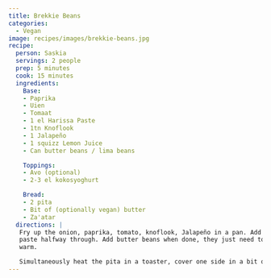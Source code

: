 ```yaml
---
title: Brekkie Beans
categories:
  - Vegan
image: recipes/images/brekkie-beans.jpg
recipe:
  person: Saskia
  servings: 2 people
  prep: 5 minutes
  cook: 15 minutes
  ingredients:
    Base:
    - Paprika
    - Uien
    - Tomaat
    - 1 el Harissa Paste
    - 1tn Knoflook
    - 1 Jalapeño
    - 1 squizz Lemon Juice
    - Can butter beans / lima beans

    Toppings:
    - Avo (optional)
    - 2-3 el kokosyoghurt

    Bread:
    - 2 pita
    - Bit of (optionally vegan) butter
    - Za'atar
  directions: |
   Fry up the onion, paprika, tomato, knoflook, Jalapeño in a pan. Add harissa
   paste halfway through. Add butter beans when done, they just need to get
   warm.

   Simultaneously heat the pita in a toaster, cover one side in a bit of butter (thin thin layer) just enough to get the za'atar to stick. Dust in a generous helping of good za'atar (not the kind that comes in rectangular metal tins in the netherlands it's garbage.)
---
```

